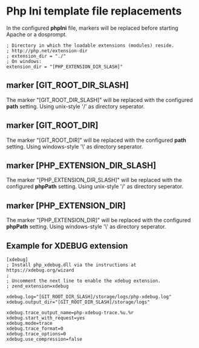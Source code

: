 # Php Ini template file replacements

In the configured **phpIni** file, markers will be replaced before starting Apache or a dosprompt.

```
; Directory in which the loadable extensions (modules) reside.
; http://php.net/extension-dir
; extension_dir = "./"
; On windows:
extension_dir = "[PHP_EXTENSION_DIR_SLASH]"
```

## marker \[GIT_ROOT_DIR_SLASH\]
The marker "\[GIT_ROOT_DIR_SLASH\]" will be replaced with the configured **path** setting. Using unix-style '/' as directory seperator.

## marker \[GIT_ROOT_DIR\]
The marker "\[GIT_ROOT_DIR\]" will be replaced with the configured **path** setting. Using windows-style '\\' as directory seperator.



## marker \[PHP_EXTENSION_DIR_SLASH\]
The marker "\[PHP_EXTENSION_DIR_SLASH\]" will be replaced with the configured **phpPath** setting. Using unix-style '/' as directory seperator.

## marker \[PHP_EXTENSION_DIR\]
The marker "\[PHP_EXTENSION_DIR\]" will be replaced with the configured **phpPath** setting. Using windows-style '\\' as directory seperator.



## Example for XDEBUG extension

```
[xdebug]
; Install php_xdebug.dll via the instructions at https://xdebug.org/wizard
;
; Uncomment the next line to enable the xdebug extension.
; zend_extension=xdebug

xdebug.log="[GIT_ROOT_DIR_SLASH]/storage/logs/php-xdebug.log"
xdebug.output_dir="[GIT_ROOT_DIR_SLASH]/storage/logs"

xdebug.trace_output_name=php-xdebug-trace.%u.%r
xdebug.start_with_request=yes
xdebug.mode=trace
xdebug.trace_format=0
xdebug.trace_options=0
xdebug.use_compression=false
```